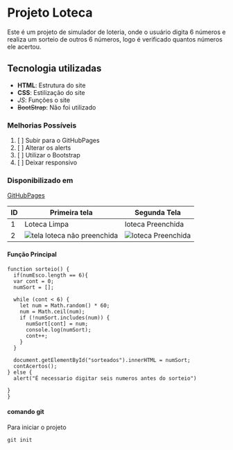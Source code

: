 # Projeto Loteca
Este é um projeto de simulador de loteria, onde o usuário digita 6 números e realiza um sorteio de outros 6 números, logo é verificado quantos números ele acertou.

## Tecnologia utilizadas
- **HTML**: Estrutura do site
- __CSS__: Estilização do site
- *_JS_*: Funções o site
- ~~BootStrap~~: Não foi utilizado

### Melhorias Possíveis
1. [ ] Subir para o GitHubPages
2. [ ] Alterar os alerts
3. [ ] Utilizar o Bootstrap
4. [ ] Deixar responsivo 

### Disponibilizado em
[GitHubPages](https://fabioramos-02.github.io/loteca-mat/)

| ID | Primeira tela | Segunda Tela |
|----|---------------|--------------|
| 1 | Loteca Limpa   | loteca Preenchida |
| 2 | ![tela loteca não preenchida](https://user-images.githubusercontent.com/101193102/161781655-7cbd1142-cd83-44f6-8b9b-11f195b2d8c8.png) | ![loteca Preenchida](https://user-images.githubusercontent.com/101193102/161782575-3d053bdb-4f59-4b30-943d-11a9c1ca7dcb.png) |

#### Função Principal
```js:
function sorteio() {
  if(numEsco.length == 6){
  var cont = 0;
  numSort = [];

  while (cont < 6) {
    let num = Math.random() * 60;
    num = Math.ceil(num);
    if (!numSort.includes(num)) {
      numSort[cont] = num;
      console.log(numSort);
      cont++;
    }
  }
  
  document.getElementById("sorteados").innerHTML = numSort;
  contAcertos();
} else {
  alert("É necessario digitar seis numeros antes do sorteio")

}
}
```

#### comando git
Para iniciar o projeto
```
git init
```
